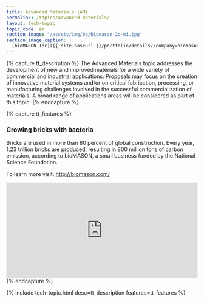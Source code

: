 ```yaml
---
title: Advanced Materials (AM)
permalink: /topics/advanced-materials/
layout: tech-topic
topic_code: am
section_image: "/assets/img/bg/biomason-2c-mi.jpg"
section_image_caption: |
  [bioMASON Inc]({{ site.baseurl }}/portfolio/details/?company=biomason-inc#biomason-inc) interior and exterior façade tile made with biocement, which is less costly and more sustainable than its traditional counterpart
---
```

{% capture tt_description %}
The Advanced Materials topic addresses the development of new and improved materials for a wide variety of commercial and industrial applications. Proposals may focus on the creation of innovative material systems and/or on critical fabrication, processing, or manufacturing challenges involved in the successful commercialization of materials. A broad range of applications areas will be considered as part of this topic.
{% endcapture %}

{% capture tt_features %}
<div class="usa-section usa-content usa-grid">
  <div class="image-video">
    <div class="usa-width-one-half">
      <h3>Growing bricks with bacteria</h3>
      <p>Bricks are used in more than 80 percent of global construction. Every year, 1.23 trillion bricks are produced, resulting in 800 million tons of carbon emission, according to bioMASON, a small business funded by the National Science Foundation.</p>
      <p>To learn more visit: <a href="http://biomason.com/">http://biomason.com/</a></p>
    </div>
    <div class="usa-width-one-half">
      <iframe sandbox="allow-same-origin allow-scripts" title="bioMASON" width="100%" height="250" src="https://www.youtube.com/embed/6BqoM4am8kw" frameborder="0" allowfullscreen=""></iframe>
    </div>
  </div>
</div>
<!--
<div class="background-light-blue">
  <div class="usa-section usa-content usa-grid">
   <div class="image-video">
    <div class="usa-width-one-half">
      <iframe sandbox="allow-same-origin allow-scripts" title="KelaHealth" width="100%" height="250" src="https://www.youtube.com/embed/w6oYYZFhzeE?modestbranding=1&showinfo=0&fs=1" frameborder="0" allowfullscreen=""></iframe>
    </div>
     <div class="usa-width-one-half">
      <h3>Improving surgical outcomes with machine learning</h3>
      <p>KelaHealth combines a patient’s data and machine learning to reduce surgical risks. Its platform reduces surgical complications by using patient data and predictive algorithms to create “tailored risk profiles” for patients before surgery.</p>
      <p>To learn more visit: <a href="https://www.kelahealth.com/">https://www.kelahealth.com/</a></p>
    </div>
    
  </div>
  </div>
</div>-->
{% endcapture %}

{% include tech-topic.html desc=tt_description features=tt_features %}
